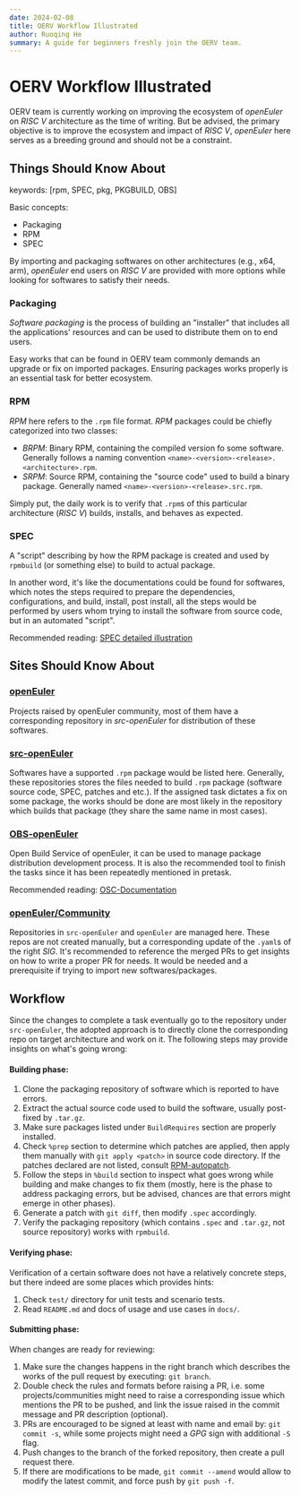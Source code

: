 ```yaml
---
date: 2024-02-08
title: OERV Workflow Illustrated
author: Ruoqing He
summary: A guide for beginners freshly join the OERV team.
---
```



# OERV Workflow Illustrated

OERV team is currently working on improving the ecosystem of *openEuler* on *RISC V* architecture as the time of writing. But be advised, the primary objective is to improve the ecosystem and impact of *RISC V*, *openEuler* here serves as a breeding ground and should not be a constraint.

## Things Should Know About

keywords: [rpm, SPEC, pkg, PKGBUILD, OBS]

Basic concepts:

- Packaging
- RPM
- SPEC

By importing and packaging softwares on other architectures (e.g., x64, arm), *openEuler* end users on *RISC V* are provided with more options while looking for softwares to satisfy their needs.

### Packaging

*Software packaging* is the process of building an "installer" that includes all the applications' resources and can be used to distribute them on to end users.

Easy works that can be found in OERV team commonly demands an upgrade or fix on imported packages. Ensuring packages works properly is an essential task for better ecosystem.

### RPM

*RPM* here refers to the `.rpm` file format. *RPM* packages could be chiefly categorized into two classes:

- *BRPM*: Binary RPM, containing the compiled version fo some software. Generally follows a naming convention `<name>-<version>-<release>.<architecture>.rpm`.
- *SRPM*: Source RPM, containing the "source code" used to build a binary package. Generally named `<name>-<version>-<release>.src.rpm`.

Simply put, the daily work is to verify that `.rpm`s of this particular architecture (*RISC V*) builds, installs, and behaves as expected.

### SPEC

A "script" describing by how the RPM package is created and used by `rpmbuild` (or something else) to build to actual package.

In another word, it's like the documentations could be found for softwares, which notes the steps required to prepare the dependencies, configurations, and build, install, post install, all the steps would be performed by users whom trying to install the software from source code, but in an automated "script".

Recommended reading: [SPEC detailed illustration](https://rpm-packaging-guide.github.io/#what-is-a-spec-file)

## Sites Should Know About

### [openEuler](https://gitee.com/organizations/openeuler/projects)

Projects raised by openEuler community, most of them have a corresponding repository in *src-openEuler* for distribution of these softwares.

### [src-openEuler](https://gitee.com/organizations/src-openeuler/projects)

Softwares have a supported `.rpm` package would be listed here. Generally, these repositories stores the files needed to build `.rpm` package (software source code, SPEC, patches and etc.). If the assigned task dictates a fix on some package, the works should be done are most likely in the repository which builds that package (they share the same name in most cases).

### [OBS-openEuler](https://build.openeuler.openatom.cn/)

Open Build Service of openEuler, it can be used to manage package distribution development process. It is also the recommended tool to finish the tasks since it has been repeatedly mentioned in pretask.

Recommended reading: [OSC-Documentation](https://en.opensuse.org/openSUSE:OSC)

### [openEuler/Community](https://gitee.com/openeuler/community)

Repositories in `src-openEuler` and `openEuler` are managed here. These repos are not created manually, but a corresponding update of the `.yaml`s of the right *SIG*. It's recommended to reference the merged PRs to get insights on how to write a proper PR for needs. It would be needed and a prerequisite if trying to import new softwares/packages.

## Workflow

Since the changes to complete a task eventually go to the repository under `src-openEuler`, the adopted approach is to directly clone the corresponding repo on target architecture and work on it. The following steps may provide insights on what's going wrong:

#### Building phase:

1. Clone the packaging repository of software which is reported to have errors.
2. Extract the actual source code used to build the software, usually post-fixed by `.tar.gz`.
3. Make sure packages listed under `BuildRequires` section are properly installed.
4. Check `%prep` section to determine which patches are applied, then apply them manually with `git apply <patch>` in source code directory. If the patches declared are not listed, consult [RPM-autopatch](https://rpm-software-management.github.io/rpm/manual/autosetup.html).
5. Follow the steps in `%build` section to inspect what goes wrong while building and make changes to fix them (mostly, here is the phase to address packaging errors, but be advised, chances are that errors might emerge in other phases).
6. Generate a patch with `git diff`, then modify `.spec` accordingly.
7. Verify the packaging repository (which contains `.spec` and `.tar.gz`, not source repository) works with `rpmbuild`.

#### Verifying phase:

Verification of a certain software does not have a relatively concrete steps, but there indeed are some places which provides hints:

1. Check `test/` directory for unit tests and scenario tests.
2. Read `README.md` and docs of usage and use cases in `docs/`.

#### Submitting phase:

When changes are ready for reviewing:

1. Make sure the changes happens in the right branch which describes the works of the pull request by executing: `git branch`.
2. Double check the rules and formats before raising a PR, i.e. some projects/communities might need to raise a corresponding issue which mentions the PR to be pushed, and link the issue raised in the commit message and PR description (optional).
3. PRs are encouraged to be signed at least with name and email by: `git commit -s`, while some projects might need a *GPG* sign with additional `-S` flag.
4. Push changes to the branch of the forked repository, then create a pull request there.
5. If there are modifications to be made, `git commit --amend` would allow to modify the latest commit, and force push by `git push -f`.
